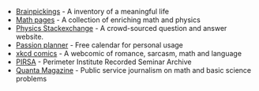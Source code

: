 - [Brainpickings](https://www.brainpickings.org) - A inventory of a meaningful life
- [Math pages](https://www.mathpages.com) - A collection of enriching math and physics
- [Physics Stackexchange](https://www.physics.stackexchange.com) - A crowd-sourced question and answer website.
- [Passion planner](https://passionplanner.com/free-downloads/) - Free calendar for personal usage
- [xkcd comics](https://xkcd.com) - A webcomic of romance, sarcasm, math and language
- [PIRSA](https://pirsa.org) - Perimeter Institute Recorded Seminar Archive
- [Quanta Magazine](https://quantamagazine.org) - Public service journalism on math and basic science problems
